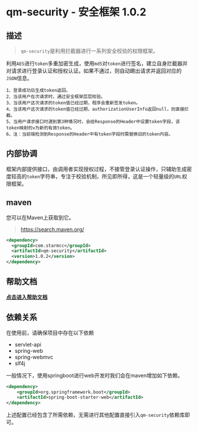 #  qm-security - 安全框架 1.0.2

## 描述

> `qm-security`是利用拦截器进行一系列安全校验的权限框架。

利用`AES`进行`token`多重加密生成，使用`md5`对`token`进行签名，建立自身拦截器并对请求进行登录认证和授权认证。如果不通过，则自动踢出请求并返回对应的`JSON`信息。

```
1、登录成功后生成token返回。
2、当该用户在次请求时，通过安全框架层层校验。
3、当该用户这次请求的token值已经过期，程序会重新签发token。
4、当该用户这次请求的token值已经过期，authorizationUserInfo返回null，则直接拦截。
5、当用户请求接口时遇到第3种情况时，会给Response的Header中设置token字段，该token映射的v为新的有效token。
6、注：当前端检测到Response的Header中有token字段时需替换旧的token内容。
```

## 内部协调

框架内部提供接口，由调用者实现授权过程，不接管登录认证操作，只辅助生成密度较高的`token`字符串，专注于校验机制，所见即所得，这是一个轻量级的`URL`权限框架。

## maven

您可以在Maven上获取到它。

> https://search.maven.org/

```xml
<dependency>
  <groupId>com.starmcc</groupId>
  <artifactId>qm-security</artifactId>
  <version>1.0.2</version>
</dependency>
```

## 帮助文档

**[点击进入帮助文档](https://github.com/starmcc/qm-security/wiki)**

## 依赖关系

在使用前，请确保项目中存在以下依赖

* servlet-api
* spring-web
* spring-webmvc
* slf4j

一般情况下，使用springboot进行web开发时我们会在maven增加如下依赖。

```xml
<dependency>
    <groupId>org.springframework.boot</groupId>
    <artifactId>spring-boot-starter-web</artifactId>
</dependency>
```

上述配置已经包含了所需依赖，无需进行其他配置直接引入`qm-security`依赖库即可。



